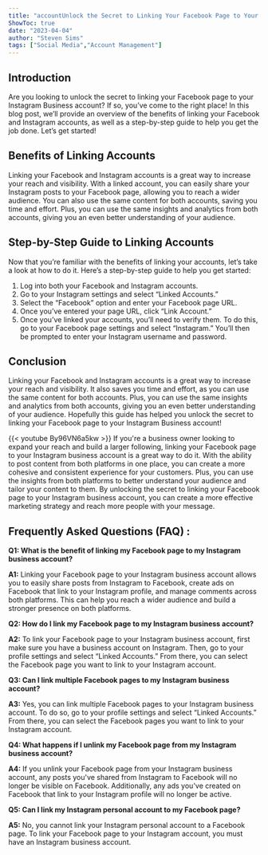 ```yaml
---
title: "accountUnlock the Secret to Linking Your Facebook Page to Your Instagram Business Account!"
ShowToc: true 
date: "2023-04-04"
author: "Steven Sims" 
tags: ["Social Media","Account Management"]
---
```

## Introduction

Are you looking to unlock the secret to linking your Facebook page to your Instagram Business account? If so, you’ve come to the right place! In this blog post, we’ll provide an overview of the benefits of linking your Facebook and Instagram accounts, as well as a step-by-step guide to help you get the job done. Let’s get started!

## Benefits of Linking Accounts

Linking your Facebook and Instagram accounts is a great way to increase your reach and visibility. With a linked account, you can easily share your Instagram posts to your Facebook page, allowing you to reach a wider audience. You can also use the same content for both accounts, saving you time and effort. Plus, you can use the same insights and analytics from both accounts, giving you an even better understanding of your audience.

## Step-by-Step Guide to Linking Accounts

Now that you’re familiar with the benefits of linking your accounts, let’s take a look at how to do it. Here’s a step-by-step guide to help you get started:

1. Log into both your Facebook and Instagram accounts.
2. Go to your Instagram settings and select “Linked Accounts.”
3. Select the “Facebook” option and enter your Facebook page URL.
4. Once you’ve entered your page URL, click “Link Account.”
5. Once you’ve linked your accounts, you’ll need to verify them. To do this, go to your Facebook page settings and select “Instagram.” You’ll then be prompted to enter your Instagram username and password.

## Conclusion

Linking your Facebook and Instagram accounts is a great way to increase your reach and visibility. It also saves you time and effort, as you can use the same content for both accounts. Plus, you can use the same insights and analytics from both accounts, giving you an even better understanding of your audience. Hopefully this guide has helped you unlock the secret to linking your Facebook page to your Instagram Business account!

{{< youtube By96VN6a5kw >}} 
If you're a business owner looking to expand your reach and build a larger following, linking your Facebook page to your Instagram business account is a great way to do it. With the ability to post content from both platforms in one place, you can create a more cohesive and consistent experience for your customers. Plus, you can use the insights from both platforms to better understand your audience and tailor your content to them. By unlocking the secret to linking your Facebook page to your Instagram business account, you can create a more effective marketing strategy and reach more people with your message.

## Frequently Asked Questions (FAQ) :
**Q1: What is the benefit of linking my Facebook page to my Instagram business account?**

**A1:** Linking your Facebook page to your Instagram business account allows you to easily share posts from Instagram to Facebook, create ads on Facebook that link to your Instagram profile, and manage comments across both platforms. This can help you reach a wider audience and build a stronger presence on both platforms.

**Q2: How do I link my Facebook page to my Instagram business account?**

**A2:** To link your Facebook page to your Instagram business account, first make sure you have a business account on Instagram. Then, go to your profile settings and select “Linked Accounts.” From there, you can select the Facebook page you want to link to your Instagram account.

**Q3: Can I link multiple Facebook pages to my Instagram business account?**

**A3:** Yes, you can link multiple Facebook pages to your Instagram business account. To do so, go to your profile settings and select “Linked Accounts.” From there, you can select the Facebook pages you want to link to your Instagram account.

**Q4: What happens if I unlink my Facebook page from my Instagram business account?**

**A4:** If you unlink your Facebook page from your Instagram business account, any posts you've shared from Instagram to Facebook will no longer be visible on Facebook. Additionally, any ads you've created on Facebook that link to your Instagram profile will no longer be active.

**Q5: Can I link my Instagram personal account to my Facebook page?**

**A5:** No, you cannot link your Instagram personal account to a Facebook page. To link your Facebook page to your Instagram account, you must have an Instagram business account.


